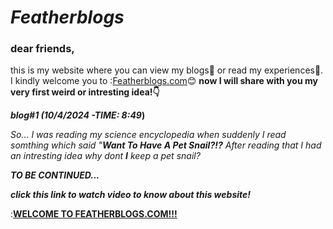 # _**Featherblogs**_
### dear friends, 
  this is my website where you can view my blogs👀 or read my experiences🌿.
  I kindly welcome you to :[Featherblogs.com](https://featherblogs.github.io/)😊
   **now I will share with you my very first weird or intresting idea!👇**
 
 **_blog#1 (10/4/2024 -TIME: 8:49_)**
 
  _So... I was reading my science encyclopedia when suddenly I read somthing which said
  "**Want To Have A Pet Snail?!?** After reading that I had an intresting idea why dont
  **I** keep a pet snail?_
 
  **_TO BE CONTINUED..._**

  **_click this link to watch video to know about this website!_**

:[**WELCOME TO FEATHERBLOGS.COM!!!**](https://www.canva.com/design/DAFwZTuSrmE/NMuAVAmd3Vc5pMSldBtfIw/edit?utm_content=DAFwZTuSrmE&utm_campaign=designshare&utm_medium=link2&utm_source=sharebutton ) 
 
